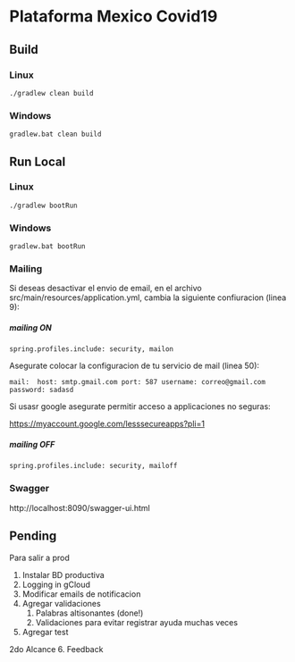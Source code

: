 # Plataforma Mexico Covid19

## Build

### Linux
`./gradlew clean build`

### Windows
`gradlew.bat clean build`

## Run Local

### Linux
`./gradlew bootRun`

### Windows
`gradlew.bat bootRun`

### Mailing

Si deseas desactivar el envio de email, en el archivo src/main/resources/application.yml, cambia la siguiente confiuracion (linea 9):

##### mailing ON
`spring.profiles.include: security, mailon`

Asegurate colocar la configuracion de tu servicio de mail (linea 50):

`mail: 
  host: smtp.gmail.com
  port: 587
  username: correo@gmail.com
  password: sadasd`
  
Si usasr google asegurate permitir acceso a applicaciones no seguras:

https://myaccount.google.com/lesssecureapps?pli=1

##### mailing OFF
`spring.profiles.include: security, mailoff`


### Swagger
http://localhost:8090/swagger-ui.html

## Pending
Para salir a prod
1. Instalar BD productiva 
2. Logging in gCloud
3. Modificar emails de notificacion
4. Agregar validaciones
    1. Palabras altisonantes (done!)
    2. Validaciones para evitar registrar ayuda muchas veces
5. Agregar test

2do Alcance
6. Feedback
